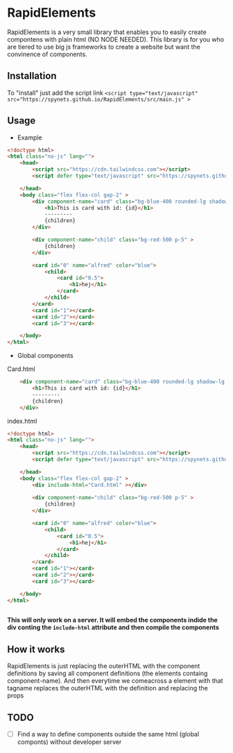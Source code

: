# RapidElements
RapidElements is a very small library that enables you to easily create compontens with plain html (NO NODE NEEDED).
This library is for you who are tiered to use big js frameworks to create a website but want the convinence of components.

## Installation
To "install" just add the script link
`<script type="text/javascript" src="https://spynets.github.io/RapidElements/src/main.js" >`

## Usage
- Example
```html
<!doctype html>
<html class="no-js" lang="">
    <head>
        <script src="https://cdn.tailwindcss.com"></script>
        <script defer type="text/javascript" src="https://spynets.github.io/RapidElements/src/main.js" ></script>

    </head>
    <body class="flex flex-col gap-2" >
        <div component-name="card" class="bg-blue-400 rounded-lg shadow-lg p-5 w-[300px] flex flex-col items-center">
            <h1>This is card with id: {id}</h1>
            ---------
            {children}
        </div>

        <div component-name="child" class="bg-red-500 p-5" >
            {children}
        </div>

        <card id="0" name="alfred" color="blue">
            <child>
                <card id="0.5">
                    <h1>hej</h1>
                </card>
            </child>
        </card>
        <card id="1"></card>
        <card id="2"></card>
        <card id="3"></card>

    </body>
</html>
```
- Global components

Card.html
``` html
    <div component-name="card" class="bg-blue-400 rounded-lg shadow-lg p-5 w-[300px] flex flex-col items-center">
        <h1>This is card with id: {id}</h1>
        ---------
        {children}
    </div>
```

index.html
``` html
<!doctype html>
<html class="no-js" lang="">
    <head>
        <script src="https://cdn.tailwindcss.com"></script>
        <script defer type="text/javascript" src="https://spynets.github.io/RapidElements/src/main.js" ></script>

    </head>
    <body class="flex flex-col gap-2" >
        <div include-html="Card.html" ></div>
        
        <div component-name="child" class="bg-red-500 p-5" >
            {children}
        </div>

        <card id="0" name="alfred" color="blue">
            <child>
                <card id="0.5">
                    <h1>hej</h1>
                </card>
            </child>
        </card>
        <card id="1"></card>
        <card id="2"></card>
        <card id="3"></card>

    </body>
</html>
    
```

**This will only work on a server. It will embed the components indide the div conting the `include-html` attribute and then compile the components**

## How it works
RapidElements is just replacing the outerHTML with the component definitions by saving all component definitions (the elements containg component-name).
And then everytime we comeacross a element with that tagname replaces the outerHTML with the definition and replacing the props

## TODO
- [ ] Find a way to define components outside the same html (global componts) without developer server
